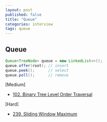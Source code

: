 ```yaml
---
layout: post
published: false
title: "Queue"
categories: interview
tags: queue 
---
```


## Queue

```java
Queue<TreeNode> queue = new LinkedList<>();
queue.offer(root); // insert
queue.peek();      // select
queue.poll();      // remove
```

[Medium]
- [102. Binary Tree Level Order Traversal](https://leetcode.com/problems/binary-tree-level-order-traversal/)

[Hard]
- [239. Sliding Window Maximum](https://leetcode.com/problems/sliding-window-maximum/)
